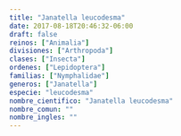 ```yaml
---
title: "Janatella leucodesma"
date: 2017-08-18T20:46:32-06:00
draft: false
reinos: ["Animalia"]
divisiones: ["Arthropoda"]
clases: ["Insecta"]
ordenes: ["Lepidoptera"]
familias: ["Nymphalidae"]
generos: ["Janatella"]
especie: "leucodesma"
nombre_cientifico: "Janatella leucodesma"
nombre_comun: ""
nombre_ingles: ""
---
```

